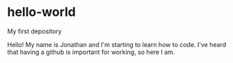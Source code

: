 # hello-world
My first depository


Hello! My name is Jonathan and I'm starting to learn how to code. I've heard that having a github is important for working, so here I am.
